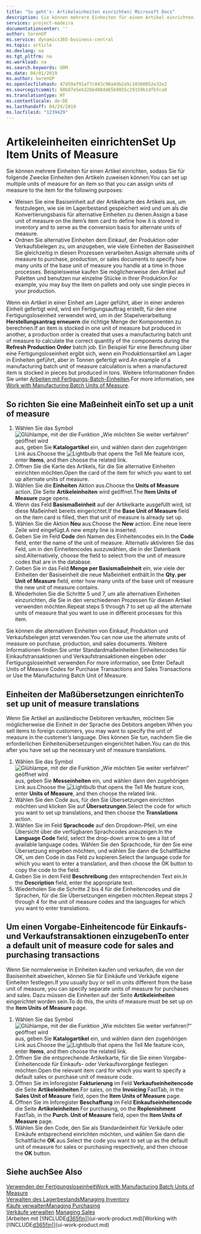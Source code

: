 ```yaml
---
title: "So geht's: Artikeleinheiten einrichten| Microsoft Docs"
description: Sie können mehrere Einheiten für einen Artikel einrichten, sodass Sie für Einheiten den Artikeln zuweisen können.
services: project-madeira
documentationcenter: ''
author: SorenGP
ms.service: dynamics365-business-central
ms.topic: article
ms.devlang: na
ms.tgt_pltfrm: na
ms.workload: na
ms.search.keywords: UOM
ms.date: 04/01/2019
ms.author: SorenGP
ms.openlocfilehash: 47d59af91af7c043c98a4db2a5c103b0052e32e2
ms.sourcegitcommit: 60b87e5eb32bb408dd65b9855c29159b1dfbfca8
ms.translationtype: HT
ms.contentlocale: de-DE
ms.lasthandoff: 04/29/2019
ms.locfileid: "1239429"
---
```

# <a name="set-up-item-units-of-measure"></a><span data-ttu-id="1e3ad-103">Artikeleinheiten einrichten</span><span class="sxs-lookup"><span data-stu-id="1e3ad-103">Set Up Item Units of Measure</span></span>
<span data-ttu-id="1e3ad-104">Sie können mehrere Einheiten für einen Artikel einrichten, sodass Sie für folgende Zwecke Einheiten den Artikeln zuweisen können:</span><span class="sxs-lookup"><span data-stu-id="1e3ad-104">You can set up multiple units of measure for an item so that you can assign units of measure to the item for the following purposes:</span></span>

- <span data-ttu-id="1e3ad-105">Weisen Sie eine Basiseinheit auf der Artikelkarte des Artikels aus, um festzulegen, wie sie im Lagerbestand gespeichert wird und um als die Konvertierungsbasis für alternative Einheiten zu dienen.</span><span class="sxs-lookup"><span data-stu-id="1e3ad-105">Assign a base unit of measure on the item’s item card to define how it is stored in inventory and to serve as the conversion basis for alternate units of measure.</span></span>
- <span data-ttu-id="1e3ad-106">Ordnen Sie alternative Einheiten dem Einkauf, der Produktion oder Verkaufsbelegen zu, um anzugeben, wie viele Einheiten der Basiseinheit Sie gleichzeitig in diesen Prozessen verarbeiten.</span><span class="sxs-lookup"><span data-stu-id="1e3ad-106">Assign alternate units of measure to purchase, production, or sales documents to specify how many units of the base unit of measure you handle at a time in those processes.</span></span> <span data-ttu-id="1e3ad-107">Beispielsweise kaufen Sie möglicherweise den Artikel auf Paletten und benutzen nur einzelne Stücke in Ihrer Produktion.</span><span class="sxs-lookup"><span data-stu-id="1e3ad-107">For example, you may buy the item on pallets and only use single pieces in your production.</span></span>

<span data-ttu-id="1e3ad-108">Wenn ein Artikel in einer Einheit am Lager geführt, aber in einer anderen Einheit gefertigt wird, wird ein Fertigungsauftrag erstellt, für den eine Fertigungsloseinheit verwendet wird, um in der Stapelverarbeitung **Herstellungsantrag erneuern** die richtige Menge der Komponenten zu berechnen.</span><span class="sxs-lookup"><span data-stu-id="1e3ad-108">If an item is stocked in one unit of measure but produced in another, a production order is created that uses a manufacturing batch unit of measure to calculate the correct quantity of the components during the **Refresh Production Order** batch job.</span></span> <span data-ttu-id="1e3ad-109">Ein Beispiel für eine Berechnung über eine Fertigungsloseinheit ergibt sich, wenn ein Produktionsartikel am Lager in Einheiten geführt, aber in Tonnen gefertigt wird.</span><span class="sxs-lookup"><span data-stu-id="1e3ad-109">An example of a manufacturing batch unit of measure calculation is when a manufactured item is stocked in pieces but produced in tons.</span></span> <span data-ttu-id="1e3ad-110">Weitere Informationen finden Sie unter [Arbeiten mit Fertigungs-Batch-Einheiten](production-how-to-use-the-manufacturing-batch-unit-of-measure.md).</span><span class="sxs-lookup"><span data-stu-id="1e3ad-110">For more information, see [Work with Manufacturing Batch Units of Measure](production-how-to-use-the-manufacturing-batch-unit-of-measure.md).</span></span>

## <a name="to-set-up-a-unit-of-measure"></a><span data-ttu-id="1e3ad-111">So richten Sie eine Maßeinheit ein</span><span class="sxs-lookup"><span data-stu-id="1e3ad-111">To set up a unit of measure</span></span>
1. <span data-ttu-id="1e3ad-112">Wählen Sie das Symbol ![Glühlampe, mit der die Funktion „Wie möchten Sie weiter verfahren“ geöffnet wird](media/ui-search/search_small.png "Wie möchten Sie weiter verfahren?") aus, geben Sie **Katalogartikel** ein, und wählen dann den zugehörigen Link aus.</span><span class="sxs-lookup"><span data-stu-id="1e3ad-112">Choose the ![Lightbulb that opens the Tell Me feature](media/ui-search/search_small.png "Tell me what you want to do") icon, enter **Items**, and then choose the related link.</span></span>
2. <span data-ttu-id="1e3ad-113">Öffnen Sie die Karte des Artikels, für die Sie alternative Einheiten einrichten möchten.</span><span class="sxs-lookup"><span data-stu-id="1e3ad-113">Open the card of the item for which you want to set up alternate units of measure.</span></span>
3. <span data-ttu-id="1e3ad-114">Wählen Sie die **Einheiten** Aktion aus.</span><span class="sxs-lookup"><span data-stu-id="1e3ad-114">Choose the **Units of Measure** action.</span></span> <span data-ttu-id="1e3ad-115">Die Seite **Artikeleinheiten** wird geöffnet.</span><span class="sxs-lookup"><span data-stu-id="1e3ad-115">The **Item Units of Measure** page opens.</span></span>
4. <span data-ttu-id="1e3ad-116">Wenn das Feld **Basismaßeinheit** auf der Artikelkarte ausgefüllt wird, ist diese Maßeinheit bereits eingerichtet.</span><span class="sxs-lookup"><span data-stu-id="1e3ad-116">If the **Base Unit of Measure** field on the item card is filled, then that unit of measure is already set up.</span></span>
5. <span data-ttu-id="1e3ad-117">Wählen Sie die Aktion **Neu** aus.</span><span class="sxs-lookup"><span data-stu-id="1e3ad-117">Choose the **New** action.</span></span> <span data-ttu-id="1e3ad-118">Eine neue leere Zeile wird eingefügt.</span><span class="sxs-lookup"><span data-stu-id="1e3ad-118">A new empty line is inserted.</span></span>
6. <span data-ttu-id="1e3ad-119">Geben Sie im Feld **Code** den Namen des Einheitencodes ein.</span><span class="sxs-lookup"><span data-stu-id="1e3ad-119">In the **Code** field, enter the name of the unit of measure.</span></span> <span data-ttu-id="1e3ad-120">Alternativ aktivieren Sie das Feld, um in den Einheitencodes auszuwählen, die in der Datenbank sind.</span><span class="sxs-lookup"><span data-stu-id="1e3ad-120">Alternatively, choose the field to select from the unit of measure codes that are in the database.</span></span>
7. <span data-ttu-id="1e3ad-121">Geben Sie in das Feld **Menge per Basismaßeinheit** ein, wie viele der Einheiten der Basiseinheit die neue Maßeinheit enthält.</span><span class="sxs-lookup"><span data-stu-id="1e3ad-121">In the **Qty. per Unit of Measure** field, enter how many units of the base unit of measure the new unit of measure contains.</span></span>
8. <span data-ttu-id="1e3ad-122">Wiederholen Sie die Schritte 5 und 7, um alle alternativen Einheiten einzurichten, die Sie in den verschiedenen Prozessen für diesen Artikel verwenden möchten.</span><span class="sxs-lookup"><span data-stu-id="1e3ad-122">Repeat steps 5 through 7 to set up all the alternate units of measure that you want to use in different processes for this item.</span></span>

<span data-ttu-id="1e3ad-123">Sie können die alternativen Einheiten von Einkauf, Produktion und Verkaufsbelegen jetzt verwenden.</span><span class="sxs-lookup"><span data-stu-id="1e3ad-123">You can now use the alternate units of measure on purchase, production, and sales documents.</span></span> <span data-ttu-id="1e3ad-124">Weitere Informationen finden Sie unter Standardmaßeinheiten Einheitencodes für Einkaufstransaktionen und Verkaufstransaktionen eingeben oder Fertigungsloseinheit verwenden.</span><span class="sxs-lookup"><span data-stu-id="1e3ad-124">For more information, see Enter Default Units of Measure Codes for Purchase Transactions and Sales Transactions or Use the Manufacturing Batch Unit of Measure.</span></span>

## <a name="to-set-up-unit-of-measure-translations"></a><span data-ttu-id="1e3ad-125">Einheiten der Maßübersetzungen einrichten</span><span class="sxs-lookup"><span data-stu-id="1e3ad-125">To set up unit of measure translations</span></span>
<span data-ttu-id="1e3ad-126">Wenn Sie Artikel an ausländische Debitoren verkaufen, möchten Sie möglicherweise die Einheit in der Sprache des Debitors angeben.</span><span class="sxs-lookup"><span data-stu-id="1e3ad-126">When you sell items to foreign customers, you may want to specify the unit of measure in the customer’s language.</span></span> <span data-ttu-id="1e3ad-127">Dies können Sie tun, nachdem Sie die erforderlichen Einheitenübersetzungen eingerichtet haben.</span><span class="sxs-lookup"><span data-stu-id="1e3ad-127">You can do this after you have set up the necessary unit of measure translations.</span></span>

1. <span data-ttu-id="1e3ad-128">Wählen Sie das Symbol ![Glühlampe, mit der die Funktion „Wie möchten Sie weiter verfahren“ geöffnet wird](media/ui-search/search_small.png "Wie möchten Sie weiter verfahren?") aus, geben Sie **Messeinheiten** ein, und wählen dann den zugehörigen Link aus.</span><span class="sxs-lookup"><span data-stu-id="1e3ad-128">Choose the ![Lightbulb that opens the Tell Me feature](media/ui-search/search_small.png "Tell me what you want to do") icon, enter **Units of Measure**, and then choose the related link.</span></span>
2. <span data-ttu-id="1e3ad-129">Wählen Sie den Code aus, für den Sie Übersetzungen einrichten möchten und klicken Sie auf **Übersetzungen**.</span><span class="sxs-lookup"><span data-stu-id="1e3ad-129">Select the code for which you want to set up translations, and then choose the **Translations** action.</span></span>
3. <span data-ttu-id="1e3ad-130">Wählen Sie im Feld **Sprachcode** auf den Dropdown-Pfeil, um eine Übersicht über die verfügbaren Sprachcodes anzuzeigen.</span><span class="sxs-lookup"><span data-stu-id="1e3ad-130">In the **Language Code** field, select the drop-down arrow to see a list of available language codes.</span></span> <span data-ttu-id="1e3ad-131">Wählen Sie den Sprachcode, für den Sie eine Übersetzung eingeben möchten, und wählen Sie dann die Schaltfläche OK, um den Code in das Feld zu kopieren.</span><span class="sxs-lookup"><span data-stu-id="1e3ad-131">Select the language code for which you want to enter a translation, and then choose the OK button to copy the code to the field.</span></span>
4. <span data-ttu-id="1e3ad-132">Geben Sie in dem Feld **Beschreibung** den entsprechenden Text ein.</span><span class="sxs-lookup"><span data-stu-id="1e3ad-132">In the **Description** field, enter the appropriate text.</span></span>
5. <span data-ttu-id="1e3ad-133">Wiederholen Sie die Schritte 2 bis 4 für die Einheitencodes und die Sprachen, für die Sie Übersetzungen eingeben möchten.</span><span class="sxs-lookup"><span data-stu-id="1e3ad-133">Repeat steps 2 through 4 for the unit of measure codes and the languages for which you want to enter translations.</span></span>

## <a name="to-enter-a-default-unit-of-measure-code-for-sales-and-purchasing-transactions"></a><span data-ttu-id="1e3ad-134">Um einen Vorgabe-Einheitencode für Einkaufs- und Verkaufstransaktionen einzugeben</span><span class="sxs-lookup"><span data-stu-id="1e3ad-134">To enter a default unit of measure code for sales and purchasing transactions</span></span>
<span data-ttu-id="1e3ad-135">Wenn Sie normalerweise in Einheiten kaufen und verkaufen, die von der Basiseinheit abweichen, können Sie für Einkäufe und Verkäufe eigene Einheiten festlegen.</span><span class="sxs-lookup"><span data-stu-id="1e3ad-135">If you usually buy or sell in units different from the base unit of measure, you can specify separate units of measure for purchases and sales.</span></span> <span data-ttu-id="1e3ad-136">Dazu müssen die  Einheiten auf der Seite **Artikeleinheiten** eingerichtet worden sein.</span><span class="sxs-lookup"><span data-stu-id="1e3ad-136">To do this, the units of measure must be set up on the **Item Units of Measure** page.</span></span>

1. <span data-ttu-id="1e3ad-137">Wählen Sie das Symbol ![Glühlampe, mit der die Funktion „Wie möchten Sie weiter verfahren?“ geöffnet wird](media/ui-search/search_small.png "Wie möchten Sie weiter verfahren?") aus, geben Sie **Katalogartikel** ein, und wählen dann den zugehörigen Link aus.</span><span class="sxs-lookup"><span data-stu-id="1e3ad-137">Choose the ![Lightbulb that opens the Tell Me feature](media/ui-search/search_small.png "Tell me what you want to do") icon, enter **Items**, and then choose the related link.</span></span>
2. <span data-ttu-id="1e3ad-138">Öffnen Sie die entsprechende Artikelkarte, für die Sie einen Vorgabe-Einheitencode für Einkaufs- oder Verkaufsvorgänge festlegen möchten.</span><span class="sxs-lookup"><span data-stu-id="1e3ad-138">Open the relevant item card for which you want to specify a default sales or purchase unit of measure code.</span></span>
3. <span data-ttu-id="1e3ad-139">Öffnen Sie im Inforegister **Fakturierung** im Feld **Verkaufseinheitencode** die Seite **Artikeleinheiten**.</span><span class="sxs-lookup"><span data-stu-id="1e3ad-139">For sales, on the **Invoicing** FastTab, in the **Sales Unit of Measure** field, open the **Item Units of Measure** page.</span></span>
4. <span data-ttu-id="1e3ad-140">Öffnen Sie im Inforegister **Beschaffung** im Feld **Einkaufseinheitencode** die Seite **Artikeleinheiten**.</span><span class="sxs-lookup"><span data-stu-id="1e3ad-140">For purchasing, on the **Replenishment** FastTab, in the **Purch. Unit of Measure** field, open the **Item Units of Measure** page.</span></span>
5. <span data-ttu-id="1e3ad-141">Wählen Sie den Code, den Sie als Standardeinheit für Verkäufe oder Einkäufe entsprechend einrichten möchten, und wählen Sie dann die Schaltfläche **OK** aus.</span><span class="sxs-lookup"><span data-stu-id="1e3ad-141">Select the code you want to set up as the default unit of measure for sales or purchasing respectively, and then choose the **OK** button.</span></span>

## <a name="see-also"></a><span data-ttu-id="1e3ad-142">Siehe auch</span><span class="sxs-lookup"><span data-stu-id="1e3ad-142">See Also</span></span>
[<span data-ttu-id="1e3ad-143">Verwenden der Fertigungsloseinheit</span><span class="sxs-lookup"><span data-stu-id="1e3ad-143">Work with Manufacturing Batch Units of Measure</span></span>](production-how-to-use-the-manufacturing-batch-unit-of-measure.md)  
[<span data-ttu-id="1e3ad-144">Verwalten des Lagerbestands</span><span class="sxs-lookup"><span data-stu-id="1e3ad-144">Managing Inventory</span></span>](inventory-manage-inventory.md)  
[<span data-ttu-id="1e3ad-145">Käufe verwalten</span><span class="sxs-lookup"><span data-stu-id="1e3ad-145">Managing Purchasing</span></span>](purchasing-manage-purchasing.md)  
<span data-ttu-id="1e3ad-146">[Verkäufe verwalten](sales-manage-sales.md)  </span><span class="sxs-lookup"><span data-stu-id="1e3ad-146">[Managing Sales](sales-manage-sales.md)  </span></span>  
<span data-ttu-id="1e3ad-147">[Arbeiten mit [!INCLUDE[d365fin](includes/d365fin_md.md)]](ui-work-product.md)</span><span class="sxs-lookup"><span data-stu-id="1e3ad-147">[Working with [!INCLUDE[d365fin](includes/d365fin_md.md)]](ui-work-product.md)</span></span>
